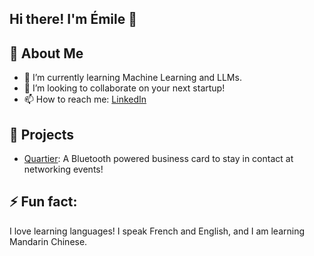 ## Hi there! I'm Émile 👋

## 🚀 About Me
- 🌱 I’m currently learning Machine Learning and LLMs.
- 👯 I’m looking to collaborate on your next startup!
- 📫 How to reach me: [LinkedIn](https://www.linkedin.com/in/emile-turcotte)

## 📌 Projects
- [Quartier](https://github.com/emilet16/Bluetooth-Business-Card): A Bluetooth powered business card to stay in contact at networking events!


## ⚡ Fun fact:
I love learning languages! I speak French and English, and I am learning Mandarin Chinese.
